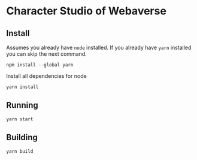 # Character Studio of Webaverse

## Install

Assumes you already have `node` installed. If you already have `yarn` installed you can skip the next command.

    npm install --global yarn

Install all dependencies for node

    yarn install

## Running

    yarn start

## Building

    yarn build
